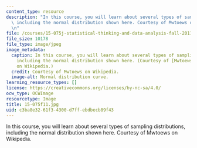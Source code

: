 ```yaml
---
content_type: resource
description: "In this course, you will learn about several types of sampling distributions,\
  \ including the normal distribution shown here. Courtesy of Mwtoews on Wikipedia.\r\
  \n"
file: /courses/15-075j-statistical-thinking-and-data-analysis-fall-2011/c3ba8e3261f34300d7ffebdbecb89f43_15-075f11.jpg
file_size: 10178
file_type: image/jpeg
image_metadata:
  caption: In this course, you will learn about several types of sampling distributions,
    including the normal distribution shown here. (Courtesy of [Mwtoews](http://en.wikipedia.org/wiki/File:Standard_deviation_diagram.svg)
    on Wikipedia.)
  credit: Courtesy of Mwtoews on Wikipedia.
  image-alt: Normal distribution curve.
learning_resource_types: []
license: https://creativecommons.org/licenses/by-nc-sa/4.0/
ocw_type: OCWImage
resourcetype: Image
title: 15-075f11.jpg
uid: c3ba8e32-61f3-4300-d7ff-ebdbecb89f43
---
```

In this course, you will learn about several types of sampling distributions, including the normal distribution shown here. Courtesy of Mwtoews on Wikipedia.

